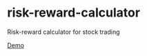 # risk-reward-calculator
Risk-reward calculator for stock trading


[Demo](https://adlinling.github.io/risk-reward-calculator/)